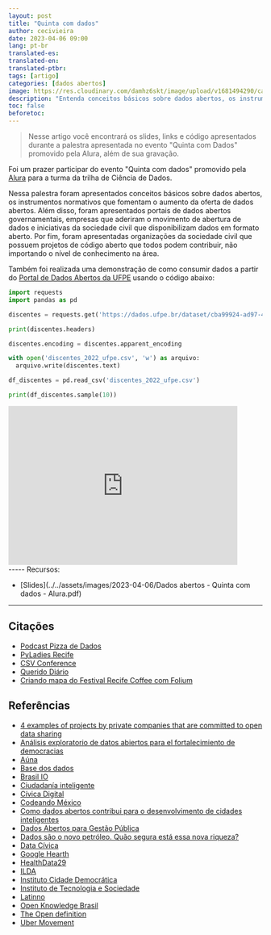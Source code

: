 ```yaml
---
layout: post
title: "Quinta com dados"
author: cecivieira
date: 2023-04-06 09:00
lang: pt-br
translated-es: 
translated-en: 
translated-ptbr: 
tags: [artigo]
categories: [dados abertos]
image: https://res.cloudinary.com/damhz6skt/image/upload/v1681494290/capas-site/26_rg2vvs.jpg
description: "Entenda conceitos básicos sobre dados abertos, os instrumentos normativos que fomentam o aumento da oferta de dados abertos, além disso são apresentados portais de dados abertos governamentais, empresas que aderiram o movimento de abertura de dados e iniciativas da sociedade civil que disponibilizam dados em formato aberto. Por fim, são apresentadas organizações da sociedade civil que possuem projetos de código aberto que todos podem contribuir."
toc: false
beforetoc:
---
```

> Nesse artigo você encontrará os slides, links e código apresentados durante a palestra apresentada no evento "Quinta com Dados" promovido pela Alura, além de sua gravação.

Foi um prazer participar do evento "Quinta com dados" promovido pela [Alura](https://www.alura.com.br/) para a turma da trilha de Ciência de Dados.

Nessa palestra foram apresentados conceitos básicos sobre dados abertos, os instrumentos normativos que fomentam o aumento da oferta de dados abertos. Além disso, foram apresentados portais de dados abertos governamentais, empresas que aderiram o movimento de abertura de dados e iniciativas da sociedade civil que disponibilizam dados em formato aberto. Por fim, foram apresentadas organizações da sociedade civil que possuem projetos de código aberto que todos podem contribuir, não importando o nível de conhecimento na área.

Também foi realizada uma demonstração de como consumir dados a partir do [Portal de Dados Abertos da UFPE](dados.ufpe.br/) usando o código abaixo:

```python
import requests
import pandas as pd

discentes = requests.get('https://dados.ufpe.br/dataset/cba99924-ad97-45f6-9d1c-f4fb7a940c6f/resource/3ec70513-eca6-453d-95d1-fde1f1972a11/download/discentes-ingressos-cursos-graduacao-2022-ufpe.csv.csv')

print(discentes.headers)

discentes.encoding = discentes.apparent_encoding

with open('discentes_2022_ufpe.csv', 'w') as arquivo:
  arquivo.write(discentes.text)

df_discentes = pd.read_csv('discentes_2022_ufpe.csv')

print(df_discentes.sample(10))
```
<div class="container text-center">
  <iframe width="90%" height="315" title="Quinta Com Dados com Ana Cecília | 06/04" src="https://www.youtube.com/embed/__lmwfkaOjE" frameborder="0" allowfullscreen></iframe>
</div>
-----
Recursos:

- [Slides](../../assets/images/2023-04-06/Dados abertos - Quinta com dados - Alura.pdf)

-----

## Citações
- [Podcast Pizza de Dados](https://pizzadedados.com/)
- [PyLadies Recife](https://www.instagram.com/pyladiesrecife/)
- [CSV Conference](https://twitter.com/CSVConference)
- [Querido Diário](https://queridodiario.ok.org.br/)
- [Criando mapa do Festival Recife Coffee com Folium](ttps://cecivieira.com/criando-o-mapa-do-festival-recife-coffee-com-folium/)

## Referências

- [4 examples of projects by private companies that are committed to open data sharing](https://datos.gob.es/en/blog/4-examples-projects-private-companies-are-committed-open-data-sharing)
- [Análisis exploratorio de datos abiertos para el fortalecimiento de democracias](https://cecivieira.com/es/analisis-exploratorio-de-datos-abiertos-para-el-fortalecimiento-de-democracias/)
- [Aúna](https://www.auna.org.mx/)
- [Base dos dados](https://basedosdados.org/)
- [Brasil IO](https://brasil.io/home/)
- [Ciudadanía inteligente](https://ciudadaniai.org/)
- [Cívica Digital](https://civica.digital/)
- [Codeando México](http://codeandomexico.org/)
- [Como dados abertos contribui para o desenvolvimento de cidades inteligentes](https://cecivieira.com/como-dados-abertos-contribui-para-o-desenvolvimento-de-cidades-inteligentes/)
- [Dados Abertos para Gestão Pública](https://cecivieira.com/dados-abertos-para-gestao-publica/)
- [Dados são o novo petróleo. Quão segura está essa nova riqueza?](https://www.cesar.org.br/pt/w/dados-sao-o-novo-petroleo-quao-segura-esta-essa-nova-riqueza)
- [Data Cívica](https://datacivica.org/)
- [Google Hearth](https://health.google.com/covid-19/open-data/)
- [HealthData29](https://www.healthdata29.org/platform)
- [ILDA](https://idatosabiertos.org/)
- [Instituto Cidade Democrática](https://cidadedemocratica.org.br)
- [Instituto de Tecnologia e Sociedade](https://itsrio.org/pt/home/)
- [Latinno](https://latinno.net/es/)
- [Open Knowledge Brasil](https://ok.org.br/)
- [The Open definition](http://opendefinition.org/)
- [Uber Movement](https://movement.uber.com/?lang=pt-BR)